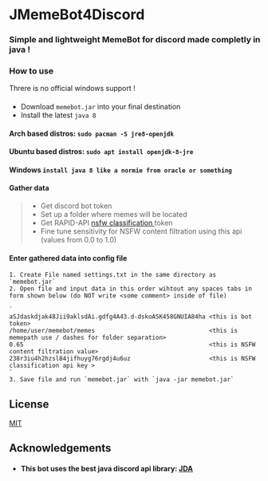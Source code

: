 
# JMemeBot4Discord

### Simple and lightweight MemeBot for discord made completly in java !
### How to use
Threre is no official windows support !

####
- Download `memebot.jar` into your final destination
- Install the latest `java 8`
#### Arch based distros: `sudo pacman -S jre8-openjdk`
#### Ubuntu based distros: `sudo apt install openjdk-8-jre`
#### Windows `install java 8 like a normie from oracle or something`

#### Gather data
> - Get discord bot token
> - Set up a folder where memes will be located
> - Get RAPID-API [nsfw classification ](https://rapidapi.com/inferdo/api/nsfw-image-classification1/) token
> - Fine tune sensitivity for NSFW content filtration using this api (values from 0.0 to 1.0)

#### Enter gathered data into config file

    1. Create File named settings.txt in the same directory as `memebot.jar`
    2. Open file and input data in this order wihtout any spaces tabs in form shown below (do NOT write <some comment> inside of file)

    `
    aSJdaskdjak48Jii9aklsdAi.gdfg4A43.d-dskoASK458GNUIA84ha <this is bot token>
    /home/user/memebot/memes                                <this is memepath use / dashes for folder separation>
    0.65                                                    <this is NSFW content filtration value>
    238r3iu4h2hzsl84jifhuyg76rgdj4u6uz                      <this is NSFW classification api key >
    `
    3. Save file and run `memebot.jar` with `java -jar memebot.jar`

## License

[MIT](https://choosealicense.com/licenses/mit/)


## Acknowledgements

- #### This bot uses the best java discord api library: [JDA]( https://github.com/DV8FromTheWorld/JDA) 
